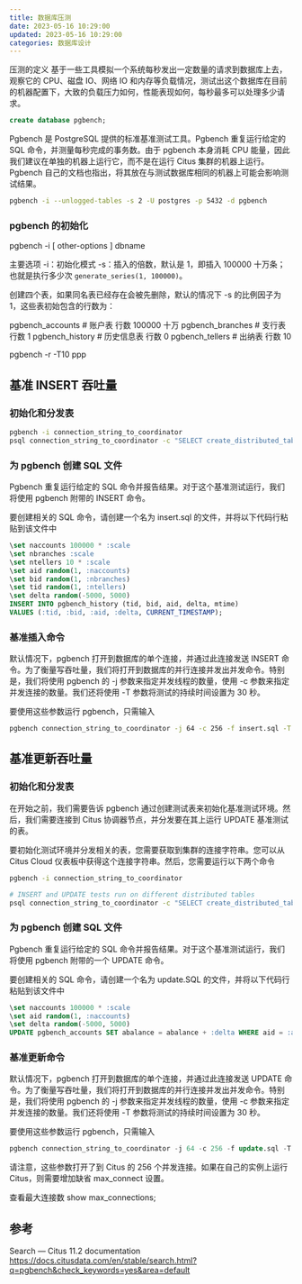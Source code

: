 ```yaml
---
title: 数据库压测
date: 2023-05-16 10:29:00
updated: 2023-05-16 10:29:00
categories: 数据库设计
---
```


压测的定义
基于一些工具模拟一个系统每秒发出一定数量的请求到数据库上去，观察它的 CPU、磁盘 IO、网络 IO 和内存等负载情况，测试出这个数据库在目前的机器配置下，大致的负载压力如何，性能表现如何，每秒最多可以处理多少请求。

```sql
create database pgbench;
```

Pgbench 是 PostgreSQL 提供的标准基准测试工具。Pgbench 重复运行给定的 SQL 命令，并测量每秒完成的事务数。由于 pgbench 本身消耗 CPU 能量，因此我们建议在单独的机器上运行它，而不是在运行 Citus 集群的机器上运行。Pgbench 自己的文档也指出，将其放在与测试数据库相同的机器上可能会影响测试结果。

```sh
pgbench -i --unlogged-tables -s 2 -U postgres -p 5432 -d pgbench
```

<!-- more -->

### pgbench 的初始化

pgbench -i [ other-options ] dbname

主要选项
-i：初始化模式
-s：插入的倍数，默认是 1，即插入 100000 十万条；也就是执行多少次 `generate_series(1, 100000)`。

创建四个表，如果同名表已经存在会被先删除，默认的情况下 -s 的比例因子为 1，这些表初始包含的行数为：

pgbench_accounts # 账户表 行数 100000 十万
pgbench_branches # 支行表 行数 1
pgbench_history # 历史信息表 行数 0
pgbench_tellers # 出纳表 行数 10

pgbench -r -T10 ppp

## 基准 INSERT 吞吐量

### 初始化和分发表

```sh
pgbench -i connection_string_to_coordinator
psql connection_string_to_coordinator -c "SELECT create_distributed_table('pgbench_history', 'aid');"
```

### 为 pgbench 创建 SQL 文件

Pgbench 重复运行给定的 SQL 命令并报告结果。对于这个基准测试运行，我们将使用 pgbench 附带的 INSERT 命令。

要创建相关的 SQL 命令，请创建一个名为 insert.sql 的文件，并将以下代码行粘贴到该文件中

```sql
\set naccounts 100000 * :scale
\set nbranches :scale
\set ntellers 10 * :scale
\set aid random(1, :naccounts)
\set bid random(1, :nbranches)
\set tid random(1, :ntellers)
\set delta random(-5000, 5000)
INSERT INTO pgbench_history (tid, bid, aid, delta, mtime)
VALUES (:tid, :bid, :aid, :delta, CURRENT_TIMESTAMP);
```

### 基准插入命令

默认情况下，pgbench 打开到数据库的单个连接，并通过此连接发送 INSERT 命令。为了衡量写吞吐量，我们将打开到数据库的并行连接并发出并发命令。特别是，我们将使用 pgbench 的 -j 参数来指定并发线程的数量，使用 -c 参数来指定并发连接的数量。我们还将使用 -T 参数将测试的持续时间设置为 30 秒。

要使用这些参数运行 pgbench，只需输入

```sh
pgbench connection_string_to_coordinator -j 64 -c 256 -f insert.sql -T 30
```

## 基准更新吞吐量

### 初始化和分发表

在开始之前，我们需要告诉 pgbench 通过创建测试表来初始化基准测试环境。然后，我们需要连接到 Citus 协调器节点，并分发要在其上运行 UPDATE 基准测试的表。

要初始化测试环境并分发相关的表，您需要获取到集群的连接字符串。您可以从 Citus Cloud 仪表板中获得这个连接字符串。然后，您需要运行以下两个命令

```sh
pgbench -i connection_string_to_coordinator

# INSERT and UPDATE tests run on different distributed tables
psql connection_string_to_coordinator -c "SELECT create_distributed_table('pgbench_accounts', 'aid');"
```

### 为 pgbench 创建 SQL 文件

Pgbench 重复运行给定的 SQL 命令并报告结果。对于这个基准测试运行，我们将使用 pgbench 附带的一个 UPDATE 命令。

要创建相关的 SQL 命令，请创建一个名为 update.SQL 的文件，并将以下代码行粘贴到该文件中

```sql
\set naccounts 100000 * :scale
\set aid random(1, :naccounts)
\set delta random(-5000, 5000)
UPDATE pgbench_accounts SET abalance = abalance + :delta WHERE aid = :aid;
```

### 基准更新命令

默认情况下，pgbench 打开到数据库的单个连接，并通过此连接发送 UPDATE 命令。为了衡量写吞吐量，我们将打开到数据库的并行连接并发出并发命令。特别是，我们将使用 pgbench 的 -j 参数来指定并发线程的数量，使用 -c 参数来指定并发连接的数量。我们还将使用 -T 参数将测试的持续时间设置为 30 秒。

要使用这些参数运行 pgbench，只需输入

```sql
pgbench connection_string_to_coordinator -j 64 -c 256 -f update.sql -T 30
```

请注意，这些参数打开了到 Citus 的 256 个并发连接。如果在自己的实例上运行 Citus，则需要增加缺省 max_connect 设置。

查看最大连接数
show max_connections;

## 参考

Search — Citus 11.2 documentation
<https://docs.citusdata.com/en/stable/search.html?q=pgbench&check_keywords=yes&area=default>

